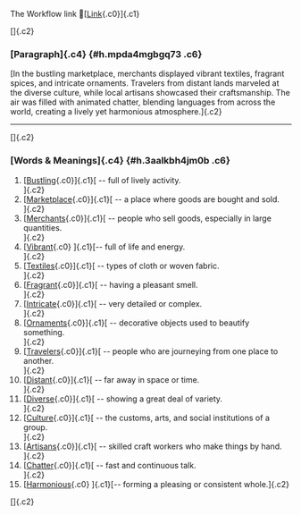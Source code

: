 The Workflow link
👏[[Link](https://www.google.com/url?q=http://www.google.com&sa=D&source=editors&ust=1758514179741984&usg=AOvVaw3sEkrp6hyQRLTt4OnXv_FQ){.c0}]{.c1}

[]{.c2}

### [Paragraph]{.c4} {#h.mpda4mgbgq73 .c6}

[In the bustling marketplace, merchants displayed vibrant textiles,
fragrant spices, and intricate ornaments. Travelers from distant lands
marveled at the diverse culture, while local artisans showcased their
craftsmanship. The air was filled with animated chatter, blending
languages from across the world, creating a lively yet harmonious
atmosphere.]{.c2}

------------------------------------------------------------------------

[]{.c2}

### [Words & Meanings]{.c4} {#h.3aalkbh4jm0b .c6}

1.  [[Bustling](https://www.google.com/url?q=http://www.google.com&sa=D&source=editors&ust=1758514179743042&usg=AOvVaw3QONNomv5HTMtOdRVSXt1d){.c0}]{.c1}[ --
    full of lively activity.\
    ]{.c2}
2.  [[Marketplace](https://www.google.com/url?q=http://www.google.com&sa=D&source=editors&ust=1758514179743312&usg=AOvVaw3jCP83Xn6wQRZIO-ORJyUk){.c0}]{.c1}[ --
    a place where goods are bought and sold.\
    ]{.c2}
3.  [[Merchants](https://www.google.com/url?q=http://www.google.com&sa=D&source=editors&ust=1758514179743604&usg=AOvVaw2BhNDxnDIy-lD5f9Vg06gi){.c0}]{.c1}[ --
    people who sell goods, especially in large quantities.\
    ]{.c2}
4.  [[Vibrant](https://www.google.com/url?q=http://www.google.com&sa=D&source=editors&ust=1758514179743889&usg=AOvVaw2m0j3ON0RA01uJMMVsZf9p){.c0}
    ]{.c1}[-- full of life and energy.\
    ]{.c2}
5.  [[Textiles](https://www.google.com/url?q=http://www.google.com&sa=D&source=editors&ust=1758514179744067&usg=AOvVaw1oqwZsCJhCl3_3-D4c_8BM){.c0}]{.c1}[ --
    types of cloth or woven fabric.\
    ]{.c2}
6.  [[Fragrant](https://www.google.com/url?q=http://www.google.com&sa=D&source=editors&ust=1758514179744217&usg=AOvVaw0QdYnBKVFkUiH5kzfXd9SP){.c0}]{.c1}[ --
    having a pleasant smell.\
    ]{.c2}
7.  [[Intricate](https://www.google.com/url?q=http://www.google.com&sa=D&source=editors&ust=1758514179744413&usg=AOvVaw2I_Rj-4WA__AwOM8aMsRKF){.c0}]{.c1}[ --
    very detailed or complex.\
    ]{.c2}
8.  [[Ornaments](https://www.google.com/url?q=http://www.google.com&sa=D&source=editors&ust=1758514179744554&usg=AOvVaw1hFNM6b6MeIaTdL0DE4OPl){.c0}]{.c1}[ --
    decorative objects used to beautify something.\
    ]{.c2}
9.  [[Travelers](https://www.google.com/url?q=http://www.google.com&sa=D&source=editors&ust=1758514179744722&usg=AOvVaw1iYEgSCUbVL7DH3-ebM3u_){.c0}]{.c1}[ --
    people who are journeying from one place to another.\
    ]{.c2}
10. [[Distant](https://www.google.com/url?q=http://www.google.com&sa=D&source=editors&ust=1758514179744893&usg=AOvVaw0PGUP3FDNfBPkc2-oZ4FFq){.c0}]{.c1}[ --
    far away in space or time.\
    ]{.c2}
11. [[Diverse](https://www.google.com/url?q=http://www.google.com&sa=D&source=editors&ust=1758514179745036&usg=AOvVaw2C9EukDOAWh2Fg5qMYChSt){.c0}]{.c1}[ --
    showing a great deal of variety.\
    ]{.c2}
12. [[Culture](https://www.google.com/url?q=http://www.google.com&sa=D&source=editors&ust=1758514179745246&usg=AOvVaw1sPWz_4xKXZwRqqh_RdBMD){.c0}]{.c1}[ --
    the customs, arts, and social institutions of a group.\
    ]{.c2}
13. [[Artisans](https://www.google.com/url?q=http://www.google.com&sa=D&source=editors&ust=1758514179745420&usg=AOvVaw2R8XlVoHwVjqQID8XuxohK){.c0}]{.c1}[ --
    skilled craft workers who make things by hand.\
    ]{.c2}
14. [[Chatter](https://www.google.com/url?q=http://www.google.com&sa=D&source=editors&ust=1758514179745608&usg=AOvVaw3yZBSPqdMN2H79OSt2y_UE){.c0}]{.c1}[ --
    fast and continuous talk.\
    ]{.c2}
15. [[Harmonious](https://www.google.com/url?q=http://www.google.com&sa=D&source=editors&ust=1758514179745870&usg=AOvVaw2lf3x6Vd-eKwPbye5xoBvl){.c0}
    ]{.c1}[-- forming a pleasing or consistent whole.]{.c2}

[]{.c2}
